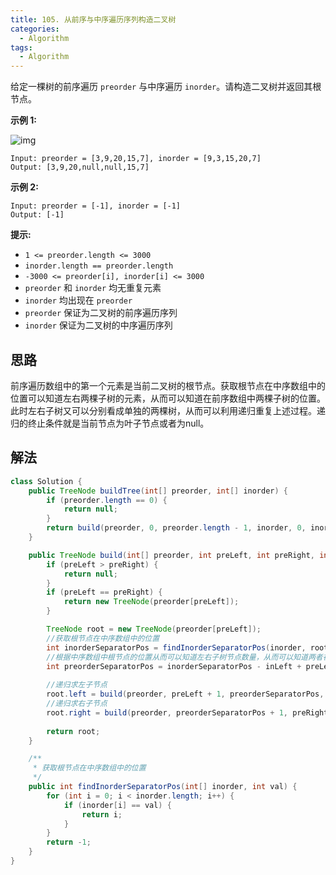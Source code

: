 ```yaml
---
title: 105. 从前序与中序遍历序列构造二叉树
categories:
  - Algorithm
tags:
  - Algorithm
---
```


给定一棵树的前序遍历 `preorder` 与中序遍历 `inorder`。请构造二叉树并返回其根节点。

**示例 1:**

![img](https://assets.leetcode.com/uploads/2021/02/19/tree.jpg)

```
Input: preorder = [3,9,20,15,7], inorder = [9,3,15,20,7]
Output: [3,9,20,null,null,15,7]
```

**示例 2:**

```
Input: preorder = [-1], inorder = [-1]
Output: [-1]
```

**提示:**

- `1 <= preorder.length <= 3000`
- `inorder.length == preorder.length`
- `-3000 <= preorder[i], inorder[i] <= 3000`
- `preorder` 和 `inorder` 均无重复元素
- `inorder` 均出现在 `preorder`
- `preorder` 保证为二叉树的前序遍历序列
- `inorder` 保证为二叉树的中序遍历序列

## 思路

前序遍历数组中的第一个元素是当前二叉树的根节点。获取根节点在中序数组中的位置可以知道左右两棵子树的元素，从而可以知道在前序数组中两棵子树的位置。此时左右子树又可以分别看成单独的两棵树，从而可以利用递归重复上述过程。递归的终止条件就是当前节点为叶子节点或者为null。

## 解法

```java
class Solution {
    public TreeNode buildTree(int[] preorder, int[] inorder) {
        if (preorder.length == 0) {
            return null;
        }
        return build(preorder, 0, preorder.length - 1, inorder, 0, inorder.length - 1);
    }

    public TreeNode build(int[] preorder, int preLeft, int preRight, int[] inorder, int inLeft, int inRight) {
        if (preLeft > preRight) {
            return null;
        }
        if (preLeft == preRight) {
            return new TreeNode(preorder[preLeft]);
        }

        TreeNode root = new TreeNode(preorder[preLeft]);
        //获取根节点在中序数组中的位置
        int inorderSeparatorPos = findInorderSeparatorPos(inorder, root.val);
        //根据中序数组中根节点的位置从而可以知道左右子树节点数量，从而可以知道两者在前序子数组中的分隔位置。
        int preorderSeparatorPos = inorderSeparatorPos - inLeft + preLeft;
        
        //递归求左子节点
        root.left = build(preorder, preLeft + 1, preorderSeparatorPos, inorder, inLeft, inorderSeparatorPos - 1);
        //递归求右子节点
        root.right = build(preorder, preorderSeparatorPos + 1, preRight, inorder, inorderSeparatorPos + 1, inRight);
        
        return root;
    }

    /**
     * 获取根节点在中序数组中的位置
     */
    public int findInorderSeparatorPos(int[] inorder, int val) {
        for (int i = 0; i < inorder.length; i++) {
            if (inorder[i] == val) {
                return i;
            }
        }
        return -1;
    }
}
```

